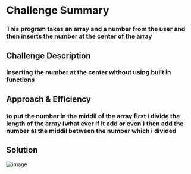 # Challenge Summary
### This program takes an array and a number from the user and then inserts the number at the center of the array

## Challenge Description
### Inserting the number at the center without using built in functions

## Approach & Efficiency
### to put the number in the middil of the array first i divide the length of the array (what ever if it odd or even ) then add the number at the middil between the number which i divided

## Solution
![image](https://raw.githubusercontent.com/joudi12/data-structures-and-algorithms-python/main/assets/shift-array.jpg)
